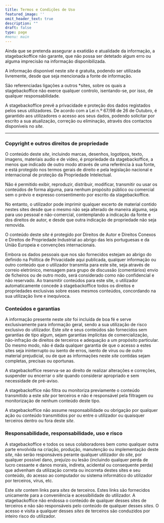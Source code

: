 ```yaml
---
title: Termos e Condições de Uso
featured_image: ''
omit_header_text: true
description: ""
draft: false
type: page
#menu: main
---
```


Ainda que se pretenda assegurar a exatidão e atualidade da informação, a stagebackoffice não garante, que não possa ser detetado algum erro ou alguma imprecisão na informação disponibilizada.

A informação disponível neste *site* é gratuita, podendo ser utilizada livremente, desde que seja mencionada a fonte de informação. 

São referenciadas ligações a outros *sites, sobre os quais a stagebackoffice não exerce qualquer controlo, isentando-se, por isso, de qualquer responsabilidade.

A stagebackoffice prevê a privacidade e proteção dos dados registados pelos seus utilizadores. De acordo com a Lei n.º 67/98 de 26 de Outubro, é garantido aos utilizadores o acesso aos seus dados, podendo solicitar por escrito a sua atualização, correção ou eliminação, através dos contactos disponíveis no *site*.

----

### Copyright e outros direitos de propriedade
O conteúdo deste *site*, incluindo marcas, desenhos, logotipos, texto, imagens, materiais audio e de vídeo, é propriedade da stagebackoffice, a menos que indicado de outro modo através de uma referência à sua fonte, e está protegido nos termos gerais de direito e pela legislação nacional e internacional de proteção da Propriedade Intelectual.

Não é permitido exibir, reproduzir, distribuir, modificar, transmitir ou usar os conteúdos de forma alguma, para nenhum propósito público ou comercial sem o prévio e expresso consentimento por escrito da stagebackoffice.

No entanto, o utilizador pode imprimir qualquer excerto de material contido nestes sites desde que o mesmo não seja alterado de maneira alguma, seja para uso pessoal e não-comercial, contemplando a indicação da fonte e dos direitos de autor, e desde que outra indicação de propriedade não seja removida.


O conteúdo deste *site* é protegido por Direitos de Autor e Direitos Conexos e Direitos de Propriedade Industrial ao abrigo das leis portuguesas e da União Europeia e convenções internacionais.

Embora os dados pessoais que nos são fornecidos estejam ao abrigo do definido na Política de Privacidade aqui publicada, qualquer informação ou outro conteúdo que o utilizador transmita para este site, seja através de correio eletrónico, mensagem para grupo de discussão (comentários) envio de ficheiros ou de outro modo, será considerado como não confidencial e não reservado. Ao transmitir conteúdos para este site, o utilizador automaticamente concede à stagebackoffice todos os direitos e propriedades exclusivas sobre esses mesmos conteúdos, concordando na sua utilização livre e inequívoca.
### Conteúdos e garantias
A informação presente neste *site* foi incluída de boa fé e serve exclusivamente para informação geral, sendo a sua utilização de risco exclusivo do utilizador.
Este *site* e seus conteúdos são fornecidos sem garantias de tipo algum, sejam garantias implícitas de comercialização, não-infração de direitos de terceiros e adequação a um propósito particular.
Do mesmo modo, não é dada qualquer garantia de que o acesso a estes sites seja ininterrupto ou isento de erros, isento de vírus ou de outro material prejudicial, ou de que as informações neste *site* contidas sejam completas, precisas ou oportunas.

A stagebackoffice reserva-se ao direito de realizar alterações e correções, suspender ou encerrar o *site* quando considerar apropriado e sem necessidade de pré-aviso.

A stagebackoffice não filtra ou monitoriza previamente o conteúdo transmitido a este *site* por terceiros e não é responsável pela filtragem ou monitorização de nenhum conteúdo deste tipo.

A stagebackoffice não assume responsabilidade ou obrigação por qualquer ação ou conteúdo transmitidos por ou entre o utilizador ou quaisquer terceiros dentro ou fora deste *site*.
### Responsabilidade, responsabilidade, uso e risco
A stagebackoffice e todos os seus colaboradores bem como qualquer outra parte envolvida na criação, produção, manutenção ou implementação deste *site*, não serão responsáveis perante qualquer utilizador do *site*, por qualquer possível dano, prejuízo ou lesão (incluindo qualquer perda de lucro cessante e danos morais, indireta, acidental ou consequente perda) que advenham da utilização correta ou incorreta destes sites e seu conteúdo, do acesso ao computador ou sistema informático do utilizador por terceiros, vírus, etc.

Este *site* contem links para *sites* de terceiros. Estes links são fornecidos unicamente para a conveniência e acessibilidade do utilizador. A stagebackoffice não endossa o conteúdo de qualquer desses sites de terceiros e não são responsáveis pelo conteúdo de qualquer desses *sites*. O acesso e visita a qualquer desses *sites* de terceiros são conduzidos por inteiro risco do utilizador.